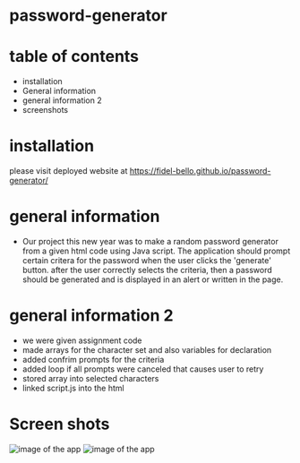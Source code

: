 # password-generator
# table of contents
* installation
* General information
* general information 2
* screenshots
# installation
please visit deployed website at https://fidel-bello.github.io/password-generator/
# general information
* Our project this new year was to make a random password generator from a given html code using Java script. The application should prompt certain critera for the password when the user clicks the 'generate' button. after the user correctly selects the criteria, then a password should be generated and is displayed in an alert or written in the page.
# general information 2
* we were given assignment code
* made arrays for the character set and also variables for declaration
* added confrim prompts for the criteria
* added loop if all prompts were canceled that causes user to retry
* stored array into selected characters
* linked script.js into the html
# Screen shots
![image of the app](https://user-images.githubusercontent.com/73322116/103941339-b2ff7980-50fc-11eb-95f1-92342f4e5c87.png)
![image of the app](https://user-images.githubusercontent.com/73322116/103941422-cf031b00-50fc-11eb-9788-20dfefa4f353.png)